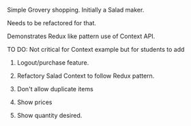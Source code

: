 Simple Grovery shopping. Initially a Salad maker.

Needs to be refactored for that.

Demonstrates Redux like pattern use of Context API.

TO DO: Not critical for Context example but for students to add

1. Logout/purchase feature.

2. Refactory Salad Context to follow Redux pattern.

3. Don't allow duplicate items

4. Show prices

5. Show quantity desired.
